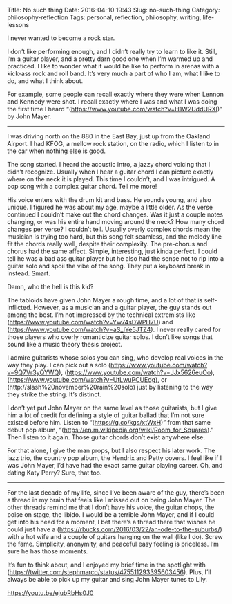 Title: No such thing
Date: 2016-04-10 19:43
Slug: no-such-thing
Category: philosophy-reflection
Tags: personal, reflection, philosophy, writing, life-lessons

I never wanted to become a rock star.

I don’t like performing enough, and I didn’t really try to learn to like it. Still, I’m a guitar player, and a pretty darn good one when I’m warmed up and practiced. I like to wonder what it would be like to perform in arenas with a kick-ass rock and roll band. It’s very much a part of who I am, what I like to do, and what I think about.

For example, some people can recall exactly where they were when Lennon and Kennedy were shot. I recall exactly where I was and what I was doing the first time I heard “(https://www.youtube.com/watch?v=H1W2UddURXI)” by John Mayer.

---

I was driving north on the 880 in the East Bay, just up from the Oakland Airport. I had KFOG, a mellow rock station, on the radio, which I listen to in the car when nothing else is good.

The song started. I heard the acoustic intro, a jazzy chord voicing that I didn’t recognize. Usually when I hear a guitar chord I can picture exactly where on the neck it is played. This time I couldn’t, and I was intrigued. A pop song with a complex guitar chord. Tell me more!

His voice enters with the drum kit and bass. He sounds young, and also unique. I figured he was about my age, maybe a little older. As the verse continued I couldn’t make out the chord changes. Was it just a couple notes changing, or was his entire hand moving around the neck? How many chord changes per verse? I couldn’t tell. Usually overly complex chords mean the musician is trying too hard, but this song felt seamless, and the melody line fit the chords really well, despite their complexity. The pre-chorus and chorus had the same affect. Simple, interesting, just kinda perfect. I could tell he was a bad ass guitar player but he also had the sense not to rip into a guitar solo and spoil the vibe of the song. They put a keyboard break in instead. Smart.

Damn, who the hell is this kid?

The tabloids have given John Mayer a rough time, and a lot of that is self-inflicted. However, as a musician and a guitar player, the guy stands out among the best. I’m not impressed by the technical extremists like (https://www.youtube.com/watch?v=Yw74sDWPH7U) and (https://www.youtube.com/watch?v=aS_IYe5JTZ4). I never really cared for those players who overly romanticize guitar solos. I don’t like songs that sound like a music theory thesis project.

I admire guitarists whose solos you can sing, who develop real voices in the way they play. I can pick out a solo (https://www.youtube.com/watch?v=9Q7Vr3yQYWQ), (https://www.youtube.com/watch?v=JJx5626euOo), (https://www.youtube.com/watch?v=UtLwuPCUEdg), or (http://slash%20november%20rain%20solo) just by listening to the way they strike the string. It’s distinct.

I don’t yet put John Mayer on the same level as those guitarists, but I give him a lot of credit for defining a style of guitar ballad that I’m not sure existed before him. Listen to “(https://g.co/kgs/xtWxH)” from that same debut pop album, “(https://en.m.wikipedia.org/wiki/Room_for_Squares).” Then listen to it again. Those guitar chords don’t exist anywhere else.

For that alone, I give the man props, but I also respect his later work. The jazz trio, the country pop album, the Hendrix and Petty covers. I feel like if I was John Mayer, I’d have had the exact same guitar playing career. Oh, and dating Katy Perry? Sure, that too.

---

For the last decade of my life, since I’ve been aware of the guy, there’s been a thread in my brain that feels like I missed out on being John Mayer. The other threads remind me that I don’t have his voice, the guitar chops, the poise on stage, the libido. I would be a terrible John Mayer, and if I could get into his head for a moment, I bet there’s a thread there that wishes he could just have a (https://rbucks.com/2016/03/22/an-ode-to-the-suburbs/) with a hot wife and a couple of guitars hanging on the wall (like I do). Screw the fame. Simplicity, anonymity, and peaceful easy feeling is priceless. I’m sure he has those moments.

It’s fun to think about, and I enjoyed my brief time in the spotlight with (https://twitter.com/stephmarco/status/475511293395603456). Plus, I’ll always be able to pick up my guitar and sing John Mayer tunes to Lily.

https://youtu.be/ejubRbHs0J0